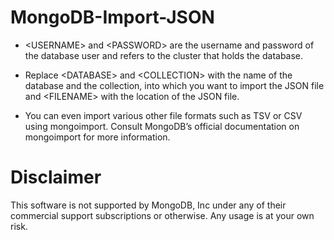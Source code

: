 # MongoDB-Import-JSON

* \<USERNAME\> and \<PASSWORD\> are the username and password of the database user and <CLUSTER NAME> refers to the cluster that holds the database.

* Replace \<DATABASE\> and \<COLLECTION\> with the name of the database and the collection, into which you want to import the JSON file and \<FILENAME\> with the location of the JSON file.

* You can even import various other file formats such as TSV or CSV using mongoimport. Consult MongoDB’s official documentation on mongoimport for more information.

# Disclaimer
This software is not supported by MongoDB, Inc under any of their commercial support subscriptions or otherwise. Any usage is at your own risk.
